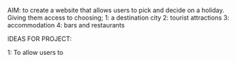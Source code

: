 AIM: to create a website that allows users to pick and decide on a holiday. Giving them access to choosing;
1: a destination city
2: tourist attractions
3: accommodation
4: bars and restaurants




IDEAS FOR PROJECT:

1: To allow users to